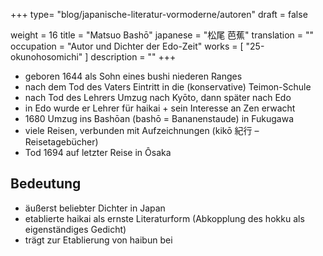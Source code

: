 +++
type= "blog/japanische-literatur-vormoderne/autoren"
draft = false

weight = 16
title = "Matsuo Bashō"
japanese = "松尾 芭蕉"
translation = ""
occupation = "Autor und Dichter der Edo-Zeit"
works = [
  "25-okunohosomichi"
]
description = ""
+++

- geboren 1644 als Sohn eines bushi niederen Ranges
- nach dem Tod des Vaters Eintritt in die (konservative) Teimon-Schule
- nach Tod des Lehrers Umzug nach Kyōto, dann später nach Edo
- in Edo wurde er Lehrer für haikai + sein Interesse an Zen erwacht
- 1680 Umzug ins Bashōan (bashō = Bananenstaude) in Fukugawa
- viele Reisen, verbunden mit Aufzeichnungen (kikō 紀行 – Reisetagebücher)
- Tod 1694 auf letzter Reise in Ôsaka

## Bedeutung

- äußerst beliebter Dichter in Japan
- etablierte haikai als ernste Literaturform (Abkopplung des hokku als eigenständiges Gedicht)
- trägt zur Etablierung von haibun bei
